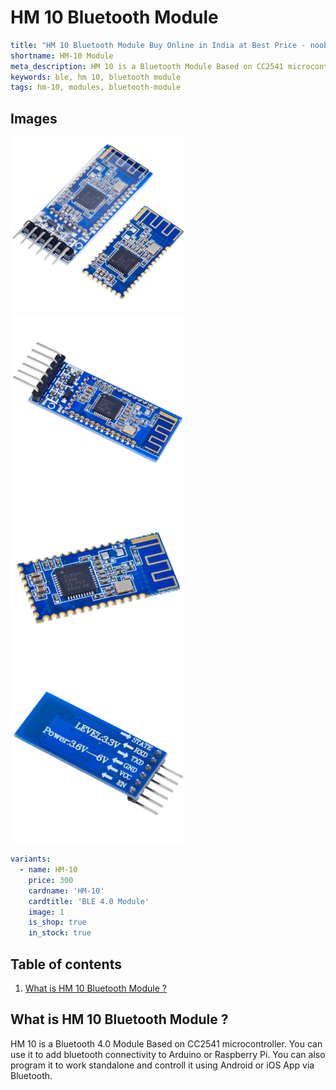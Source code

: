 # HM 10 Bluetooth Module	

``` yaml
title: "HM 10 Bluetooth Module Buy Online in India at Best Price - noobtronics"
shortname: HM-10 Module
meta_description: HM 10 is a Bluetooth Module Based on CC2541 microcontroller. Purchase now with free delivery and cash on delivery options all over India.
keywords: ble, hm 10, bluetooth module
tags: hm-10, modules, bluetooth-module

```


## Images
<p float="left">
  <img alt="HM 10 Bluetooth Module" 
       src="/storage/product/hm-10-bluetooth-module/hm-10-bluetooth-module.jpg" width="280" 
   />
  <img alt="6 Pin HM 10 Bluetooth Module AT-09" 
       src="/storage/product/hm-10-bluetooth-module/hm-10-bluetooth-module-at-09-6-pin.jpg" width="280" 
   />
  <img alt="HM 10 CC2541 Bluetooth Module" 
       src="/storage/product/hm-10-bluetooth-module/hm-10-cc2541-module.jpg" width="280" 
   />
  <img alt="Pin Details of HM 10 Module for Arduino" 
       src="/storage/product/hm-10-bluetooth-module/hm-10-pinout.jpg" width="280" 
   />
</p>

``` yaml
variants:
  - name: HM-10
    price: 300
    cardname: 'HM-10'
    cardtitle: 'BLE 4.0 Module'
    image: 1
    is_shop: true
    in_stock: true
```

## Table of contents
1. [What is HM 10 Bluetooth Module ?](#What-is-HM-10-Bluetooth-Module)

<a name="What-is-HM-10-Bluetooth-Module"></a>
## What is HM 10 Bluetooth Module ? 
HM 10 is a Bluetooth 4.0 Module Based on CC2541 microcontroller. You can use it to add bluetooth connectivity to Arduino or Raspberry Pi. You can also program it to work standalone and controll it using Android or iOS App via Bluetooth.
